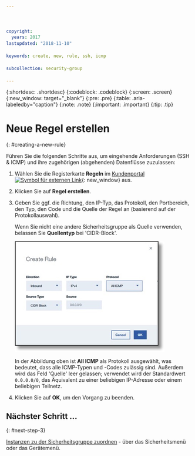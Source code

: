 ```yaml
---



copyright:
  years: 2017
lastupdated: "2018-11-10"

keywords: create, new, rule, ssh, icmp

subcollection: security-group

---
```


{:shortdesc: .shortdesc}
{:codeblock: .codeblock}
{:screen: .screen}
{:new_window: target="_blank"}
{:pre: .pre}
{:table: .aria-labeledby="caption"}
{:note: .note}
{:important: .important}
{:tip: .tip}

# Neue Regel erstellen
{: #creating-a-new-rule}

Führen Sie die folgenden Schritte aus, um eingehende Anforderungen (SSH & ICMP) und ihre zugehörigen (abgehenden) Datenflüsse zuzulassen:

1. Wählen Sie die Registerkarte **Regeln** im [Kundenportal ![Symbol für externen Link](../../icons/launch-glyph.svg "Symbol für externen Link")](https://cloud.ibm.com/classic){: new_window} aus.
2. Klicken Sie auf **Regel erstellen**.
3. Geben Sie ggf. die Richtung, den IP-Typ, das Protokoll, den Portbereich, den Typ, den Code und die Quelle der Regel an (basierend auf der Protokollauswahl).

	Wenn Sie nicht eine andere Sicherheitsgruppe als Quelle verwenden, belassen Sie **Quellentyp** bei 'CIDR-Block'.

	![Regel erstellen](./images/rule_sg.jpg)

	In der Abbildung oben ist **All ICMP** als Protokoll ausgewählt, was bedeutet, dass alle ICMP-Typen und -Codes zulässig sind. Außerdem wird das Feld 'Quelle' leer gelassen; verwendet wird der Standardwert `0.0.0.0/0`, das Äquivalent zu einer beliebigen IP-Adresse oder einem beliebigen Teilnetz.

4. Klicken Sie auf **OK**, um den Vorgang zu beenden.

## Nächster Schritt ...
{: #next-step-3}

[Instanzen zu der Sicherheitsgruppe zuordnen](/docs/infrastructure/security-groups?topic=security-groups-assigning-instances-to-the-security-group) - über das Sicherheitsmenü oder das Gerätemenü.
